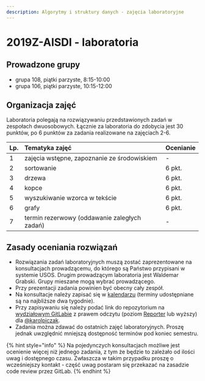 ```yaml
---
description: Algorytmy i struktury danych - zajęcia laboratoryjne
---
```


# 2019Z-AISDI - laboratoria

## Prowadzone grupy

* grupa 108, piątki parzyste, 8:15-10:00
* grupa 106, piątki parzyste, 10:15-12:00

## Organizacja zajęć

Laboratoria polegają na rozwiązywaniu przedstawionych zadań w zespołach dwuosobowych. Łącznie za laboratoria do zdobycia jest 30 punktów, po 6 punktów za zadania realizowane na zajęciach 2-6.

| Lp. | Tematyka zajęć | Ocenianie |
| :--- | :--- | :--- |
| 1 | zajęcia wstępne, zapoznanie ze środowiskiem | - |
| 2 | sortowanie | 6 pkt. |
| 3 | drzewa | 6 pkt. |
| 4 | kopce | 6 pkt. |
| 5 | wyszukiwanie wzorca w tekście | 6 pkt. |
| 6 | grafy | 6 pkt. |
| 7 | termin rezerwowy \(oddawanie zaległych zadań\) | - |

## Zasady oceniania rozwiązań

* Rozwiązania zadań laboratoryjnych muszą zostać zaprezentowane na konsultacjach prowadzącemu, do którego są Państwo przypisani w systemie USOS. Drugim prowadzącym laboratoria jest Waldemar Grabski. Grupy mieszane mogą wybrać prowadzącego.
* Przy prezentacji zadania powinien być obecny cały zespół.
* Na konsultacje należy zapisać się w [kalendarzu](https://calendly.com/karolpiczak/) \(terminy udostępniane są na najbliższe dwa tygodnie\).
* Przy zapisywaniu się należy podać link do repozytorium na [wydziałowym GitLabie](https://gitlab-stud.elka.pw.edu.pl/) z prawem odczytu (poziom [Reporter](https://gitlab-stud.elka.pw.edu.pl/help/user/permissions) lub wyższy) dla [@karolpiczak](https://gitlab-stud.elka.pw.edu.pl/karolpiczak).
* Zadania można zdawać do ostatnich zajęć laboratoryjnych. Proszę jednak uwzględnić mniejszą dostępność terminów pod koniec semestru.

{% hint style="info" %}
Na pojedynczych konsultacjach możliwe jest ocenienie więcej niż jednego zadania, z tym że będzie to zależało od ilości uwag i dostępnego czasu. Zwłaszcza w takim przypadku proszę o wcześniejszy kontakt - część uwag postaram się przekazać na zasadzie code review przez GitLab.
{% endhint %}

